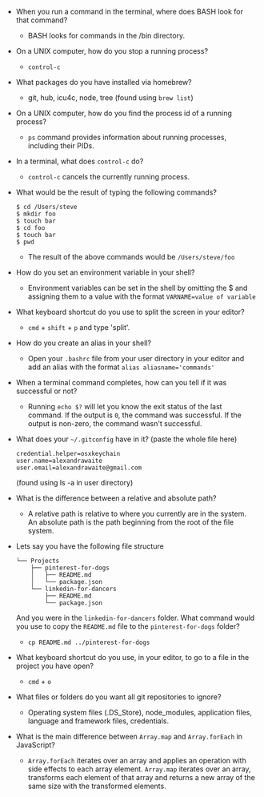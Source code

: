 * When you run a command in the terminal, where does BASH look for that command?

  * BASH looks for commands in the /bin directory.


* On a UNIX computer, how do you stop a running process?

   * `control-c`


* What packages do you have installed via homebrew?


  * git, hub, icu4c, node, tree (found using `brew list`)


* On a UNIX computer, how do you find the process id of a running process?

  * `ps` command provides information about running processes, including their PIDs.  


* In a terminal, what does `control-c` do?

  * `control-c` cancels the currently running process.


* What would be the result of typing the following commands?

  ```
  $ cd /Users/steve
  $ mkdir foo
  $ touch bar
  $ cd foo
  $ touch bar
  $ pwd
  ```
  * The result of the above commands would be `/Users/steve/foo`


* How do you set an environment variable in your shell?

  * Environment variables can be set in the shell by omitting the $ and assigning them to a value with the format `VARNAME=value of variable`


* What keyboard shortcut do you use to split the screen in your editor?

  * `cmd` + `shift` + `p` and type 'split'.


* How do you create an alias in your shell?

  * Open your `.bashrc` file from your user directory in your editor and add an alias with the format `alias aliasname='commands'`


* When a terminal command completes, how can you tell if it was successful or not?

  * Running `echo $?` will let you know the exit status of the last command. If the output is `0`, the command was successful. If the output is non-zero, the command wasn't successful.


* What does your `~/.gitconfig` have in it? (paste the whole file here)
  ```
  credential.helper=osxkeychain
  user.name=alexandrawaite
  user.email=alexandrawaite@gmail.com
  ```
  (found using ls -a in user directory)

* What is the difference between a relative and absolute path?

  * A relative path is relative to where you currently are in the system. An absolute path is the path beginning from the root of the file system.


* Lets say you have the following file structure

  ```~
  └── Projects
      ├── pinterest-for-dogs
      │   ├── README.md
      │   └── package.json
      └── linkedin-for-dancers
          ├── README.md
          └── package.json
  ```
  And you were in the `linkedin-for-dancers` folder. What command would you use to copy the `README.md` file to the `pinterest-for-dogs` folder?

  * `cp README.md ../pinterest-for-dogs`


* What keyboard shortcut do you use, in your editor, to go to a file in the project you have open?

  *  `cmd` + `o`


* What files or folders do you want all git repositories to ignore?

  * Operating system files (.DS_Store), node_modules, application files, language and framework files, credentials.


* What is the main difference between `Array.map` and `Array.forEach` in JavaScript?

  * `Array.forEach` iterates over an array and applies an operation with side effects to each array element. `Array.map` iterates over an array, transforms each element of that array and returns a new array of the same size with the transformed elements.
